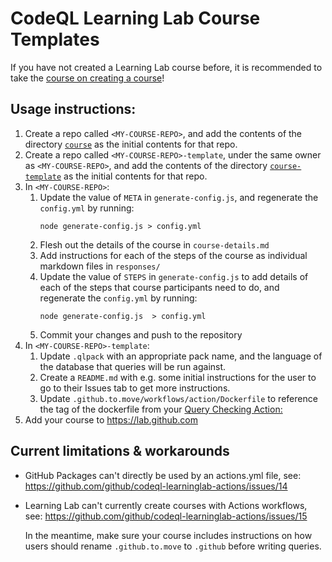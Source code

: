 # CodeQL Learning Lab Course Templates

If you have not created a Learning Lab course before,
it is recommended to take the
[course on creating a course](https://lab.github.com/githubtraining/write-a-learning-lab-course)!

<!-- START doctoc generated TOC please keep comment here to allow auto update -->
<!-- END doctoc generated TOC please keep comment here to allow auto update -->

## Usage instructions:

1. Create a repo called `<MY-COURSE-REPO>`,
   and add the contents of the directory [`course`](course)
   as the initial contents for that repo.
1. Create a repo called `<MY-COURSE-REPO>-template`,
   under the same owner as `<MY-COURSE-REPO>`,
   and add the contents of the directory [`course-template`](course-template)
   as the initial contents for that repo.
1. In `<MY-COURSE-REPO>`:
   1. Update the value of `META` in `generate-config.js`,
      and regenerate the `config.yml` by running:
      ```
      node generate-config.js > config.yml
      ```
   1. Flesh out the details of the course in `course-details.md`
   1. Add instructions for each of the steps of the course as individual
      markdown files in `responses/`
   1. Update the value of `STEPS` in `generate-config.js`
      to add details of each of the steps that course participants need to do,
      and regenerate the `config.yml` by running:
      ```
      node generate-config.js  > config.yml
      ```
    1. Commit your changes and push to the repository
1. In `<MY-COURSE-REPO>-template`:
    1. Update `.qlpack` with an appropriate pack name,
       and the language of the database that queries will be run against.
    1. Create a `README.md` with e.g. some initial instructions for the user to
       go to their Issues tab to get more instructions.
    1. Update `.github.to.move/workflows/action/Dockerfile` to reference the
       tag of the dockerfile from your [Query Checking Action:](../../README.md#creating-the-query-checking-action)
1. Add your course to https://lab.github.com

## Current limitations & workarounds

* GitHub Packages can't directly be used by an actions.yml file,
  see: https://github.com/github/codeql-learninglab-actions/issues/14

* Learning Lab can't currently create courses with Actions workflows,
  see: https://github.com/github/codeql-learninglab-actions/issues/15

  In the meantime,
  make sure your course includes instructions on how users should rename
  `.github.to.move` to `.github` before writing queries.